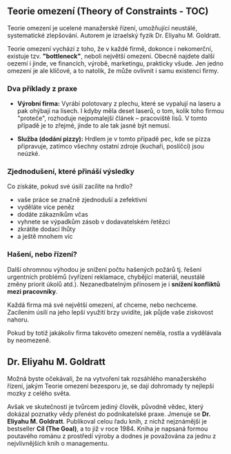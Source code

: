 ## Teorie omezení (Theory of Constraints - TOC)

Teorie omezení je ucelené manažerské řízení, umožňující neustálé, systematické zlepšování. Autorem je izraelský fyzik Dr. Eliyahu M. Goldratt.

Teorie omezení vychází z toho, že v každé firmě, dokonce i nekomerční, existuje tzv. **"bottleneck"**, neboli největší omezení. Obecně najdete další oezemí i jinde, ve financích, výrobě, marketingu, prakticky všude. Jen jedno omezení je ale klíčové, a to natolik, že může ovlivnit i samu existenci firmy.

### Dva příklady z praxe

* **Výrobní firma:** Vyrábí polotovary z plechu, které se vypalují na laseru a pak ohýbají na lisech. I kdyby měla deset laserů, o tom, kolik toho firmou "proteče", rozhoduje nejpomalejší článek – pracoviště lisů. V tomto případě je to zřejmé, jinde to ale tak jasné být nemusí.

* **Služba (dodání pizzy):** Hrdlem je v tomto případě pec, kde se pizza připravuje, zatímco všechny ostatní zdroje (kuchaři, poslíčci) jsou neúzké.

### Zjednodušení, které přináší výsledky

Co získáte, pokud své úsilí zacílíte na hrdlo?
* vaše práce se značně zjednoduší a zefektivní
* vyděláte více peněz
* dodáte zákazníkům včas
* vyhnete se výpadkům zásob v dodavatelském řetězci
* zkrátíte dodací lhůty
* a ještě mnohem víc

### Hašení, nebo řízení?

Další ohromnou výhodou je snížení počtu hašených požárů tj. řešení urgentních problémů (vyřízení reklamace, chybějící materiál, neustálé změny priorit úkolů atd.). Nezanedbatelným přínosem je i **snížení konfliktů mezi pracovníky**.

Každá firma má své největší omezení, ať chceme, nebo nechceme. Zacílením úsilí na jeho lepší využití brzy uvidíte, jak půjde vaše ziskovost nahoru.
 
Pokud by totiž jakákoliv firma takovéto omezení neměla, rostla a vydělávala by neomezeně.


## Dr. Eliyahu M. Goldratt

Možná byste očekávali, že na vytvoření tak rozsáhlého manažerského řízení, jakým Teorie omezení bezesporu je, se dají dohromady ty nejlepší mozky z celého světa.

Avšak ve skutečnosti je tvůrcem jediný člověk, původně vědec, který dokázal poznatky vědy přenést do podnikatelské praxe. Jmenuje se **Dr. Eliyahu M. Goldratt**. Publikoval celou řadu knih, z nichž nejznámější je bestseller **Cíl (The Goal)**, a to již v roce 1984. Kniha je napsaná formou poutavého románu z prostředí výroby a dodnes je považována za jednu z nejvlivnějších knih o managementu.

